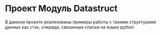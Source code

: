# Проект Модуль Datastruct

В данном проекте реализованы примеры работы с такими структурами данных как стэк, очереди, связанные списки на языке python
